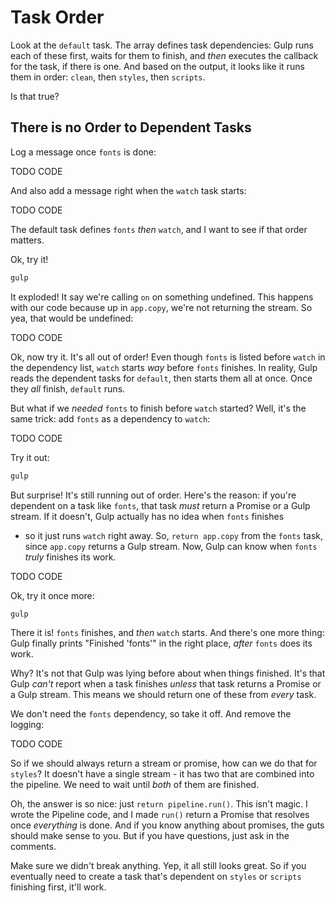 # Task Order

Look at the `default` task. The array defines task dependencies: Gulp runs
each of these first, waits for them to finish, and *then* executes the callback
for the task, if there is one. And based on the output, it looks like it
runs them in order: `clean`, then `styles`, then `scripts`.

Is that true?

## There is no Order to Dependent Tasks

Log a message once `fonts` is done:

TODO CODE

And also add a message right when the `watch` task starts:

TODO CODE

The default task defines `fonts` *then* `watch`, and I want to see if that
order matters.

Ok, try it!

```bash
gulp
```

It exploded! It say we're calling `on` on something undefined. This happens
with our code because up in `app.copy`, we're not returning the stream. So
yea, that would be undefined:

TODO CODE

Ok, now try it. It's all out of order! Even though `fonts` is listed
before `watch` in the dependency list, `watch` starts *way* before `fonts`
finishes. In reality, Gulp reads the dependent tasks for `default`, then
starts them all at once. Once they *all* finish, `default` runs.

But what if we *needed* `fonts` to finish before `watch` started? Well, it's
the same trick: add `fonts` as a dependency to `watch`:

TODO CODE

Try it out:

```bash
gulp
```

But surprise! It's still running out of order. Here's the reason: if you're
dependent on a task like `fonts`, that task *must* return a Promise or a
Gulp stream. If it doesn't, Gulp actually has no idea when `fonts` finishes
- so it just runs `watch` right away. So, `return app.copy` from the `fonts`
task, since `app.copy` returns a Gulp stream. Now, Gulp can know when `fonts`
*truly* finishes its work.

TODO CODE

Ok, try it once more:

```bash
gulp
```

There it is! `fonts` finishes, and *then* `watch` starts. And there's one
more thing: Gulp finally prints "Finished 'fonts'" in the right place, *after*
`fonts` does its work.

Why? It's not that Gulp was lying before about when things finished. It's
that Gulp *can't* report when a task finishes *unless* that task returns
a Promise or a Gulp stream. This means we should return one of these from
*every* task.

We don't need the `fonts` dependency, so take it off. And remove the logging:

TODO CODE

So if we should always return a stream or promise, how can we do that for
`styles`? It doesn't have a single stream - it has two that are combined
into the pipeline. We need to wait until *both* of them are finished.

Oh, the answer is so nice: just `return pipeline.run()`. This isn't magic.
I wrote the Pipeline code, and I made `run()` return a Promise that resolves
once *everything* is done. And if you know anything about promises, the guts
should make sense to you. But if you have questions, just ask in the comments.

Make sure we didn't break anything. Yep, it all still looks great. So if
you eventually need to create a task that's dependent on `styles` or `scripts`
finishing first, it'll work.
